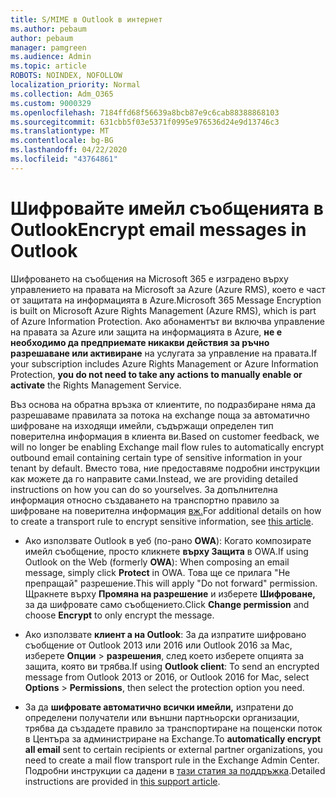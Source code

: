```yaml
---
title: S/MIME в Outlook в интернет
ms.author: pebaum
author: pebaum
manager: pamgreen
ms.audience: Admin
ms.topic: article
ROBOTS: NOINDEX, NOFOLLOW
localization_priority: Normal
ms.collection: Adm_O365
ms.custom: 9000329
ms.openlocfilehash: 7184ffd68f56639a8bcb87e9c6cab88388868103
ms.sourcegitcommit: 631cbb5f03e5371f0995e976536d24e9d13746c3
ms.translationtype: MT
ms.contentlocale: bg-BG
ms.lasthandoff: 04/22/2020
ms.locfileid: "43764861"
---
```

# <a name="encrypt-email-messages-in-outlook"></a><span data-ttu-id="50ef2-102">Шифровайте имейл съобщенията в Outlook</span><span class="sxs-lookup"><span data-stu-id="50ef2-102">Encrypt email messages in Outlook</span></span>

<span data-ttu-id="50ef2-103">Шифроването на съобщения на Microsoft 365 е изградено върху управлението на правата на Microsoft за Azure (Azure RMS), което е част от защитата на информацията в Azure.</span><span class="sxs-lookup"><span data-stu-id="50ef2-103">Microsoft 365 Message Encryption is built on Microsoft Azure Rights Management (Azure RMS), which is part of Azure Information Protection.</span></span> <span data-ttu-id="50ef2-104">Ако абонаментът ви включва управление на правата за Azure или защита на информацията в Azure, **не е необходимо да предприемате никакви действия за ръчно разрешаване или активиране** на услугата за управление на правата.</span><span class="sxs-lookup"><span data-stu-id="50ef2-104">If your subscription includes Azure Rights Management or Azure Information Protection, **you do not need to take any actions to manually enable or activate** the Rights Management Service.</span></span>

<span data-ttu-id="50ef2-105">Въз основа на обратна връзка от клиентите, по подразбиране няма да разрешаваме правилата за потока на exchange поща за автоматично шифроване на изходящи имейли, съдържащи определен тип поверителна информация в клиента ви.</span><span class="sxs-lookup"><span data-stu-id="50ef2-105">Based on customer feedback, we will no longer be enabling Exchange mail flow rules to automatically encrypt outbound email containing certain type of sensitive information in your tenant by default.</span></span> <span data-ttu-id="50ef2-106">Вместо това, ние предоставяме подробни инструкции как можете да го направите сами.</span><span class="sxs-lookup"><span data-stu-id="50ef2-106">Instead, we are providing detailed instructions on how you can do so yourselves.</span></span> <span data-ttu-id="50ef2-107">За допълнителна информация относно създаването на транспортно правило за шифроване на поверителна информация [вж.](https://aka.ms/OmeEtr)</span><span class="sxs-lookup"><span data-stu-id="50ef2-107">For additional details on how to create a transport rule to encrypt sensitive information, see [this article](https://aka.ms/OmeEtr).</span></span>

- <span data-ttu-id="50ef2-108">Ако използвате Outlook в уеб (по-рано **OWA**): Когато композирате имейл съобщение, просто кликнете **върху Защита** в OWA.</span><span class="sxs-lookup"><span data-stu-id="50ef2-108">If using Outlook on the Web (formerly **OWA**): When composing an email message, simply click **Protect** in OWA.</span></span> <span data-ttu-id="50ef2-109">Това ще се прилага "Не препращай" разрешение.</span><span class="sxs-lookup"><span data-stu-id="50ef2-109">This will apply "Do not forward" permission.</span></span> <span data-ttu-id="50ef2-110">Щракнете върху **Промяна на разрешение** и изберете **Шифроване,** за да шифровате само съобщението.</span><span class="sxs-lookup"><span data-stu-id="50ef2-110">Click **Change permission** and choose **Encrypt** to only encrypt the message.</span></span>

- <span data-ttu-id="50ef2-111">Ако използвате **клиент а на Outlook**: За да изпратите шифровано съобщение от Outlook 2013 или 2016 или Outlook 2016 за Mac, изберете **Опции** > **разрешения**, след което изберете опцията за защита, която ви трябва.</span><span class="sxs-lookup"><span data-stu-id="50ef2-111">If using **Outlook client**: To send an encrypted message from Outlook 2013 or 2016, or Outlook 2016 for Mac, select **Options** > **Permissions**, then select the protection option you need.</span></span>

- <span data-ttu-id="50ef2-112">За да **шифровате автоматично всички имейли,** изпратени до определени получатели или външни партньорски организации, трябва да създадете правило за транспортиране на пощенски поток в Центъра за администриране на Exchange.</span><span class="sxs-lookup"><span data-stu-id="50ef2-112">To **automatically encrypt all email** sent to certain recipients or external partner organizations, you need to create a mail flow transport rule in the Exchange Admin Center.</span></span> <span data-ttu-id="50ef2-113">Подробни инструкции са дадени в [тази статия за поддръжка](https://docs.microsoft.com/office365/securitycompliance/define-mail-flow-rules-to-encrypt-email#create-a-mail-flow-rule-to-encrypt-email-messages-with-the-new-ome-capabilities).</span><span class="sxs-lookup"><span data-stu-id="50ef2-113">Detailed instructions are provided in [this support article](https://docs.microsoft.com/office365/securitycompliance/define-mail-flow-rules-to-encrypt-email#create-a-mail-flow-rule-to-encrypt-email-messages-with-the-new-ome-capabilities).</span></span>


